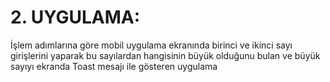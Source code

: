 # 2. UYGULAMA: 
İşlem adımlarına göre mobil uygulama ekranında birinci ve ikinci sayı girişlerini yaparak bu sayılardan hangisinin büyük olduğunu bulan ve büyük sayıyı ekranda Toast mesajı ile gösteren uygulama
